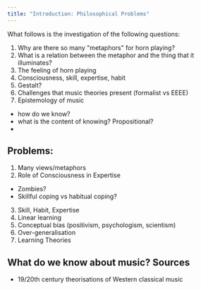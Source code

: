 ```yaml
---
title: "Introduction: Philosophical Problems"
---
```


What follows is the investigation of the following questions:

1. Why are there so many "metaphors" for horn playing?
2. What is a relation between the metaphor and the thing that it illuminates?
3. The feeling of horn playing
4. Consciousness, skill, expertise, habit
5. Gestalt?
6. Challenges that music theories present (formalist vs EEEE)
7. Epistemology of music
  - how do we know?
  - what is the content of knowing? Propositional?
  -

## Problems:

1. Many views/metaphors
2. Role of Consciousness in Expertise
  - Zombies?
  - Skillful coping vs habitual coping?
3. Skill, Habit, Expertise
4. Linear learning
3. Conceptual bias (positivism, psychologism, scientism)
4. Over-generalisation
5. Learning Theories


## What do we know about music? Sources

- 19/20th century theorisations of Western classical music
